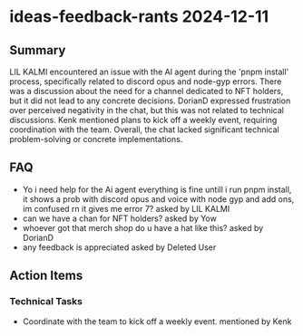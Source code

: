 # ideas-feedback-rants 2024-12-11

## Summary
LIL KALMI encountered an issue with the AI agent during the 'pnpm install' process, specifically related to discord opus and node-gyp errors. There was a discussion about the need for a channel dedicated to NFT holders, but it did not lead to any concrete decisions. DorianD expressed frustration over perceived negativity in the chat, but this was not related to technical discussions. Kenk mentioned plans to kick off a weekly event, requiring coordination with the team. Overall, the chat lacked significant technical problem-solving or concrete implementations.

## FAQ
- Yo i need help for the Ai agent everything is fine untill i run pnpm install, it shows a prob with discord opus and voice with node gyp and add ons, im confused rn it gives me error 7? asked by LIL KALMI
- can we have a chan for NFT holders? asked by Yow
- whoever got that merch shop do u have a hat like this? asked by DorianD
- any feedback is appreciated asked by Deleted User

## Action Items

### Technical Tasks
- Coordinate with the team to kick off a weekly event. mentioned by Kenk